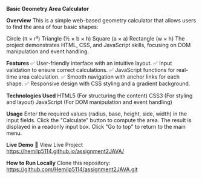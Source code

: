 **Basic Geometry Area Calculator**

**Overview**
This is a simple web-based geometry calculator that allows users to find the area of four basic shapes:

Circle (π × r²)
Triangle (½ × b × h)
Square (a × a)
Rectangle (w × h)
The project demonstrates HTML, CSS, and JavaScript skills, focusing on DOM manipulation and event handling.

**Features**
✅ User-friendly interface with an intuitive layout.
✅ Input validation to ensure correct calculations.
✅ JavaScript functions for real-time area calculation.
✅ Smooth navigation with anchor links for each shape.
✅ Responsive design with CSS styling and a gradient background.

**Technologies Used**
HTML5 (For structuring the content)
CSS3 (For styling and layout)
JavaScript (For DOM manipulation and event handling)

**Usage**
Enter the required values (radius, base, height, side, width) in the input fields.
Click the "Calculate" button to compute the area.
The result is displayed in a readonly input box.
Click "Go to top" to return to the main menu.

**Live Demo**
🔗 View Live Project
https://hemilp5114.github.io/assignment2JAVA/

**How to Run Locally**
Clone this repository:
https://github.com/Hemilp5114/assignment2JAVA.git

